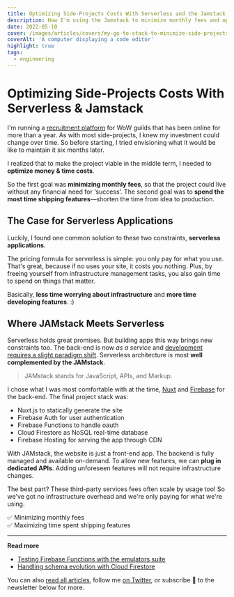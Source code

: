 ```yaml
---
title: Optimizing Side-Projects Costs With Serverless and the Jamstack
description: How I'm using the Jamstack to minimize monthly fees and optimize for time spent shipping features.
date: 2022-05-10
cover: /images/articles/covers/my-go-to-stack-to-minimize-side-projects-costs.jpeg
coverAlt: 'A computer displaying a code editor'
highlight: true
tags:
  - engineering
---
```


# Optimizing Side-Projects Costs With Serverless & Jamstack

I'm running a [recruitment platform](/articles/launching-a-recruitment-platform-for-classic-guilds/) for WoW guilds that has been online for more than a year. As with most side-projects, I knew my investment could change over time. So before starting, I tried envisioning what it would be like to maintain it six months later. 

I realized that to make the project viable in the middle term, I needed to **optimize money & time costs**.

So the first goal was **minimizing monthly fees**, so that the project could live without any financial need for ‘success’. The second goal was to **spend the most time shipping features**—shorten the time from idea to production.

## The Case for Serverless Applications

Luckily, I found one common solution to these two constraints, **serverless applications**.

The pricing formula for serverless is simple: you only pay for what you use. That's great, because if no uses your site, it costs you nothing. Plus, by freeing yourself from infrastructure management tasks, you also gain time to spend on things that matter. 

Basically, **less time worrying about infrastructure** and **more time developing features**. :)

## Where JAMstack Meets Serverless

Serverless holds great promises. But building apps this way brings new constraints too. The back-end is now _as a service_ and [development requires a slight paradigm shift](https://strift.medium.com/handling-schema-evolution-with-cloud-firestore-22d94fb9722f). Serverless architecture is most **well complemented by the JAMstack**.

> JAMstack stands for JavaScript, APIs, and Markup.

I chose what I was most comfortable with at the time, [Nuxt](https://nuxtjs.org/) and [Firebase](https://firebase.google.com/) for the back-end. The final project stack was:
- Nuxt.js to statically generate the site
- Firebase Auth for user authentication
- Firebase Functions to handle oauth
- Cloud Firestore as NoSQL real-time database
- Firebase Hosting for serving the app through CDN

With JAMstack, the website is just a front-end app. The backend is fully managed and available on-demand. To allow new features, we can **plug in dedicated APIs**. Adding unforeseen features will not require infrastructure changes. 

The best part? These third-party services fees often scale by usage too! So we've got no infrastructure overhead and we're only paying for what we're using.

✅ Minimizing monthly fees <br>
✅ Maximizing time spent shipping features

---

**Read more**

- [Testing Firebase Functions with the emulators suite](/articles/testing-firebase-functions-with-emulators-suite/)
- [Handling schema evolution with Cloud Firestore](https://strift.medium.com/handling-schema-evolution-with-cloud-firestore-22d94fb9722f)

You can also [read all articles](/articles/), follow me [on Twitter](https://twitter.com/StriftCodes), or subscribe 💌 to the newsletter below for more.